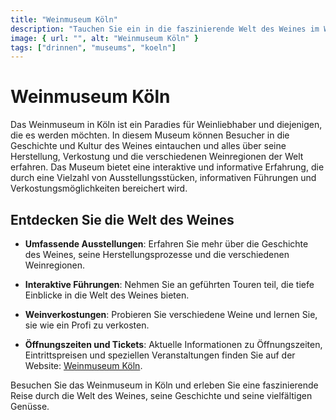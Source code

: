 ```yaml
---
title: "Weinmuseum Köln"
description: "Tauchen Sie ein in die faszinierende Welt des Weines im Weinmuseum Köln, wo Sie alles über die Geschichte, Herstellung und Kultur des Weines erfahren können"
image: { url: "", alt: "Weinmuseum Köln" }
tags: ["drinnen", "museums", "koeln"]
---
```


# Weinmuseum Köln

Das Weinmuseum in Köln ist ein Paradies für Weinliebhaber und diejenigen, die es werden möchten. In diesem Museum können Besucher in die Geschichte und Kultur des Weines eintauchen und alles über seine Herstellung, Verkostung und die verschiedenen Weinregionen der Welt erfahren. Das Museum bietet eine interaktive und informative Erfahrung, die durch eine Vielzahl von Ausstellungsstücken, informativen Führungen und Verkostungsmöglichkeiten bereichert wird.

## Entdecken Sie die Welt des Weines

- **Umfassende Ausstellungen**: Erfahren Sie mehr über die Geschichte des Weines, seine Herstellungsprozesse und die verschiedenen Weinregionen.
- **Interaktive Führungen**: Nehmen Sie an geführten Touren teil, die tiefe Einblicke in die Welt des Weines bieten.
- **Weinverkostungen**: Probieren Sie verschiedene Weine und lernen Sie, sie wie ein Profi zu verkosten.

- **Öffnungszeiten und Tickets**: Aktuelle Informationen zu Öffnungszeiten, Eintrittspreisen und speziellen Veranstaltungen finden Sie auf der Website: [Weinmuseum Köln](https://www.weinmuseum.org).

Besuchen Sie das Weinmuseum in Köln und erleben Sie eine faszinierende Reise durch die Welt des Weines, seine Geschichte und seine vielfältigen Genüsse.
